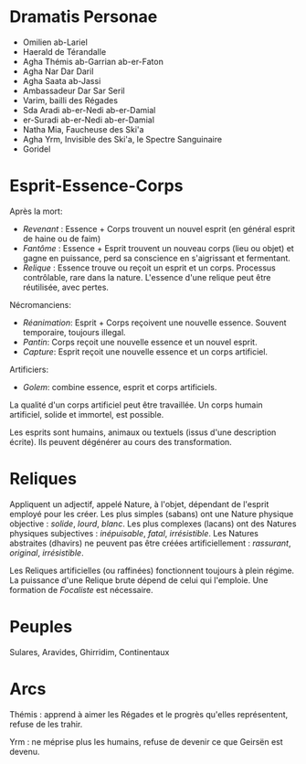# Dramatis Personae 

  - Omilien ab-Lariel
  - Haerald de Térandalle
  - Agha Thémis ab-Garrian ab-er-Faton
  - Agha Nar Dar Daril 
  - Agha Saata ab-Jassi
  - Ambassadeur Dar Sar Seril
  - Varim, bailli des Régades 
  - Sda Aradi ab-er-Nedi ab-er-Damial
  - er-Suradi ab-er-Nedi ab-er-Damial
  - Natha Mia, Faucheuse des Ski'a
  - Agha Yrm, Invisible des Ski'a, le Spectre Sanguinaire
  - Goridel

# Esprit-Essence-Corps

Après la mort:

  - *Revenant* : Essence + Corps trouvent un nouvel esprit (en général esprit de haine ou de faim) 
  - *Fantôme* : Essence + Esprit trouvent un nouveau corps (lieu ou objet) et gagne en puissance, perd sa conscience en s'aigrissant et fermentant.
  - *Relique* : Essence trouve ou reçoit un esprit et un corps. Processus contrôlable, rare dans la nature. L'essence d'une relique peut être réutilisée, avec pertes. 

Nécromanciens:

  - *Réanimation*: Esprit + Corps reçoivent une nouvelle essence. Souvent temporaire, toujours illegal.
  - *Pantin*: Corps reçoit une nouvelle essence et un nouvel esprit. 
  - *Capture*: Esprit reçoit une nouvelle essence et un corps artificiel.

Artificiers:

  - *Golem*: combine essence, esprit et corps artificiels. 

La qualité d'un corps artificiel peut être travaillée. Un corps humain artificiel, solide et immortel, est possible.

Les esprits sont humains, animaux ou textuels (issus d'une description écrite). Ils peuvent dégénérer au cours des transformation.

# Reliques

Appliquent un adjectif, appelé Nature, à l'objet, dépendant de l'esprit employé pour les créer. Les plus simples (sabans) ont une Nature physique objective : *solide*, *lourd*, *blanc*. Les plus complexes (lacans) ont des Natures physiques subjectives : *inépuisable*, *fatal*, *irrésistible*. Les Natures abstraites (dhavirs) ne peuvent pas être créées artificiellement : *rassurant*, *original*, *irrésistible*.

Les Reliques artificielles (ou raffinées) fonctionnent toujours à plein régime. La puissance d'une Relique brute dépend de celui qui l'emploie. Une formation de *Focaliste* est nécessaire.

# Peuples 

Sulares, Aravides, Ghirridim, Continentaux

# Arcs

Thémis : apprend à aimer les Régades et le progrès qu'elles représentent, refuse de les trahir.

Yrm : ne méprise plus les humains, refuse de devenir ce que Geirsën est devenu. 